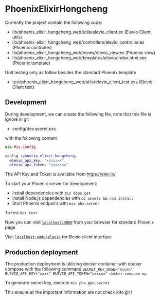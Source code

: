 # PhoenixElixirHongcheng

Currently the project contain the following code:

  * lib/phoenix_elixir_hongcheng_web/utils/elevio_client.ex (Elevio Client utils)
  * lib/phoenix_elixir_hongcheng_web/controllers/elevio_controller.ex (Phoenix controller)
  * lib/phoenix_elixir_hongcheng_web/views/elevio_view.ex (Phoenix view)
  * lib/phoenix_elixir_hongcheng_web/templates/elevio/index.html.eex (Phoenix template)

Unit testing only as follow besides the standard Phoenix template

  * test/phoenix_elixir_hongcheng_web/utils/elevio_client_test.exs (Elevio Client test)

## Development

During development, we can create the following file, note that this file is ignore in git

  * config/dev.secret.exs

with the following content
```exs
use Mix.Config

config :phoenix_elixir_hongcheng,
  elevio_api_key: "xxxxxxx",
  elevio_api_token: "xxxxxxx"
```
The API Key and Token is available from https://elev.io/

To start your Phoenix server for development:

  * Install dependencies with `mix deps.get`
  * Install Node.js dependencies with `cd assets && npm install`
  * Start Phoenix endpoint with `mix phx.server`

To test `mix test`

Now you can visit [`localhost:4000`](http://localhost:4000) from your browser for standard Phoenix page

Visit [`localhost:4000/elevio`](http://localhost:4000/elevio) for Elevio client interface

## Production deployment

The production deployment is utilizing docker container with docker compose with the following command
  `SECRET_KEY_BASE="xxxxx" ELEVIO_API_KEY="xxxx" ELEVIO_API_TOKEN="xxxxxx" docker-compose up`

To generate secret key, execute
  `mix phx.gen.secret`

This ensure all the important information are not check into git !
